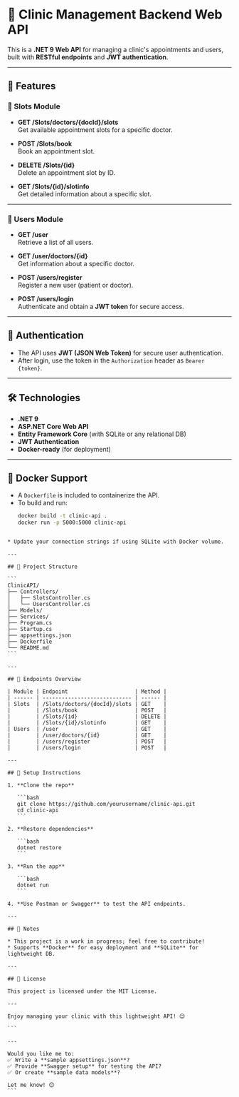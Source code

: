 
# 🏥 Clinic Management Backend Web API

This is a **.NET 9 Web API** for managing a clinic's appointments and users, built with **RESTful endpoints** and **JWT authentication**.

---

## 🚀 Features

### 🔹 Slots Module
- **GET /Slots/doctors/{docId}/slots**  
  Get available appointment slots for a specific doctor.

- **POST /Slots/book**  
  Book an appointment slot.

- **DELETE /Slots/{id}**  
  Delete an appointment slot by ID.

- **GET /Slots/{id}/slotinfo**  
  Get detailed information about a specific slot.

---

### 🔹 Users Module
- **GET /user**  
  Retrieve a list of all users.

- **GET /user/doctors/{id}**  
  Get information about a specific doctor.

- **POST /users/register**  
  Register a new user (patient or doctor).

- **POST /users/login**  
  Authenticate and obtain a **JWT token** for secure access.

---

## 🔐 Authentication
- The API uses **JWT (JSON Web Token)** for secure user authentication.
- After login, use the token in the `Authorization` header as `Bearer {token}`.

---

## 🛠️ Technologies
- **.NET 9**
- **ASP.NET Core Web API**
- **Entity Framework Core** (with SQLite or any relational DB)
- **JWT Authentication**
- **Docker-ready** (for deployment)

---

## 🐳 Docker Support
- A `Dockerfile` is included to containerize the API.
- To build and run:
  ```bash
  docker build -t clinic-api .
  docker run -p 5000:5000 clinic-api
````

* Update your connection strings if using SQLite with Docker volume.

---

## 📂 Project Structure

```
ClinicAPI/
├── Controllers/
│   ├── SlotsController.cs
│   └── UsersController.cs
├── Models/
├── Services/
├── Program.cs
├── Startup.cs
├── appsettings.json
├── Dockerfile
└── README.md
```

---

## 🔗 Endpoints Overview

| Module | Endpoint                     | Method |
| ------ | ---------------------------- | ------ |
| Slots  | /Slots/doctors/{docId}/slots | GET    |
|        | /Slots/book                  | POST   |
|        | /Slots/{id}                  | DELETE |
|        | /Slots/{id}/slotinfo         | GET    |
| Users  | /user                        | GET    |
|        | /user/doctors/{id}           | GET    |
|        | /users/register              | POST   |
|        | /users/login                 | POST   |

---

## 📝 Setup Instructions

1. **Clone the repo**

   ```bash
   git clone https://github.com/yourusername/clinic-api.git
   cd clinic-api
   ```

2. **Restore dependencies**

   ```bash
   dotnet restore
   ```

3. **Run the app**

   ```bash
   dotnet run
   ```

4. **Use Postman or Swagger** to test the API endpoints.

---

## 📌 Notes

* This project is a work in progress; feel free to contribute!
* Supports **Docker** for easy deployment and **SQLite** for lightweight DB.

---

## 📢 License

This project is licensed under the MIT License.

---

Enjoy managing your clinic with this lightweight API! 😊

```

---

Would you like me to:
✅ Write a **sample appsettings.json**?  
✅ Provide **Swagger setup** for testing the API?  
✅ Or create **sample data models**?  

Let me know! 😊
```